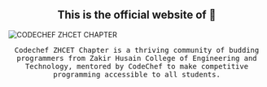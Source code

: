 <h2 align="center"> This is the official website of 👋 <br/> </h2> 

![CODECHEF ZHCET CHAPTER](https://user-images.githubusercontent.com/96831851/151702117-fe4fe4fb-635f-40a3-ac37-a0dcf089d7cb.png)

<p align="center"> <samp>Codechef ZHCET Chapter is a thriving community of budding programmers from Zakir Husain College of Engineering and Technology, mentored by CodeChef to make competitive programming accessible to all students.  

